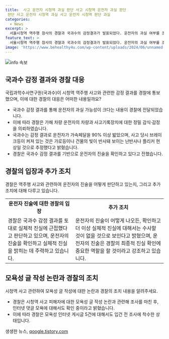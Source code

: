 ```yaml
---
title:  사고 운전자 시청역 과실 판단 사고 시청역 운전자 과실 판단
 판단 사고 운전자 시청역 과실 사고 운전자 시청역 판단 과실
categories:
  - News
excerpt: >
  서울시청역 역주행 참사의 경찰과 국과수의 감정결과가 발표되었다. 운전자의 과실 여부를 조사하던 중, 국과수가 차량과 EDR 분석 결과를 경찰에 제출했는데, 이에 따르면 운전자의 가속페달을 90% 이상 밟았다는 취지의 결과가 나왔다고 한다. 이에 대한 경찰청장의 발언과 운전자의 진술, 현재 상태도 함께 전해졌다. 또한, 사고 현장에서 피해자들을 조롱하는 쪽지를 남긴 사람들에 대한 수사도 진행 중인 것으로 전해졌다.
feature_text: >
  서울시청역 역주행 참사의 경찰과 국과수의 감정결과가 발표되었다. 운전자의 과실 여부를 조사하던 중, 국과수가 차량과 EDR 분석 결과를 경찰에 제출했는데, 이에 따르면 운전자의 가속페달을 90% 이상 밟았다는 취지의 결과가 나왔다고 한다. 이에 대한 경찰청장의 발언과 운전자의 진술, 현재 상태도 함께 전해졌다. 또한, 사고 현장에서 피해자들을 조롱하는 쪽지를 남긴 사람들에 대한 수사도 진행 중인 것으로 전해졌다.
image: 'https://www.behealthy4u.com/wp-content/uploads/2024/06/unnamed-file.png'
---
```


<p><img src="https://www.behealthy4u.com/wp-content/uploads/2024/06/unnamed-file.png" alt="info 속보" /></p>

<h2 data-ke-size="size26">국과수 감정 결과와 경찰 대응</h2>

<p data-ke-size="size16">국립과학수사연구원(국과수)이 시청역 역주행 사고와 관련한 감정 결과를 경찰에 통보했으며, 이에 대한 경찰의 대응은 어떠한 내용일까요?</p>

<ul>
  <li>국과수 감정 결과를 통해 운전자의 과실 가능성이 크다는 내용이 경찰에 전달되었습니다.</li>
  <li>이에 따라 경찰은 가해 차량 운전자의 차량과 사고기록장치에 대한 정밀 감식·감정을 의뢰하였습니다.</li>
  <li>국과수는 감정 결과로 운전자가 가속페달을 90% 이상 밟았으며, 사고 당시 브레이크등이 켜져 있는 것은 가로등이나 건물의 빛이 반사돼 보이는 난반사나 플리커 현상일 것으로 추정했다고 밝혔습니다.</li>
  <li>경찰은 국과수 감정 결과를 기반으로 운전자의 진술을 확인하고 있다고 전했습니다.</li>
</ul>

<h2 data-ke-size="size26">경찰의 입장과 추가 조치</h2>

<p data-ke-size="size16">경찰은 역주행 사고와 관련하여 운전자의 진술을 어떻게 판단하고 있는지, 그리고 추가 조치에 대해 다루고 있습니다.</p>

<table>
  <tr>
    <td style="text-align: center; height: 17px;"><b>운전자 진술에 대한 경찰의 입장</b></td>
    <td style="text-align: center; height: 17px;"><b>추가 조치</b></td>
  </tr>
  <tr>
    <td>경찰은 국과수 감정 결과를 토대로 실체적 진실에 근접했다고 판단하고 있으며, 운전자의 진술을 확인하고 실체적 진실을 밝히는 데 주력하고 있습니다.</td>
    <td>운전자의 진술이 어떻게 나오든, 확인하고 더 이상 실체적 진실에 대해서는 수사할 것이 없을 것으로 보인다고 밝혔으며, 운전자의 진술은 경찰의 최종적 진실 확인에 중요한 역할을 할 것이라고 강조하고 있습니다.</td>
  </tr>
</table>

<h2 data-ke-size="size26">모욕성 글 작성 논란과 경찰의 조치</h2>

<p data-ke-size="size16">시청역 사고 관련하여 모욕성 글 작성에 대한 논란과 경찰의 조치 내용을 알려주세요.</p>

<ul>
  <li>경찰은 시청역 사고 피해자에 대한 모욕성 글 작성 논란과 관련해 조사를 마친 후, 인터넷 댓글 모욕에 대해서도 확인 중이라고 밝혔습니다.</li>
  <li>이에 따라 경찰은 모욕성 인터넷 게시글 5건에 대해서도 입건 전 조사에 착수한 상태입니다.</li>
</ul>
생생한 뉴스, <a href="https://qoogle.tistory.com" rel="dofollow">qoogle.tistory.com</a>


